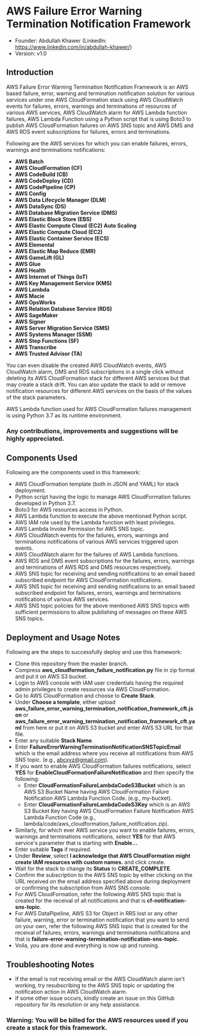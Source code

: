 # AWS Failure Error Warning Termination Notification Framework

-   Founder: Abdullah Khawer (LinkedIn: https://www.linkedin.com/in/abdullah-khawer/)
-   Version: v1.0

## Introduction

AWS Failure Error Warning Termination Notification Framework is an AWS based failure, error, warning and termination notification solution for various services under one AWS CloudFormation stack using AWS CloudWatch events for failures, errors, warnings and terminations of resources of various AWS services, AWS CloudWatch alarm for AWS Lambda function failures, AWS Lambda Function using a Python script that is using Boto3 to publish AWS CloudFormation failures on AWS SNS topic and AWS DMS and AWS RDS event subscriptions for failures, errors and terminations.

Following are the AWS services for which you can enable failures, errors, warnings and terminations notifications:
-   **AWS Batch**
-   **AWS CloudFormation (CF)**
-   **AWS CodeBuild (CB)**
-   **AWS CodeDeploy (CD)**
-   **AWS CodePipeline (CP)**
-   **AWS Config**
-   **AWS Data Lifecycle Manager (DLM)**
-   **AWS DataSync (DS)**
-   **AWS Database Migration Service (DMS)**
-   **AWS Elastic Block Store (EBS)**
-   **AWS Elastic Compute Cloud (EC2) Auto Scaling**
-   **AWS Elastic Compute Cloud (EC2)**
-   **AWS Elastic Container Service (ECS)**
-   **AWS Elemental**
-   **AWS Elastic Map Reduce (EMR)**
-   **AWS GameLift (GL)**
-   **AWS Glue**
-   **AWS Health**
-   **AWS Internet of Things (IoT)**
-   **AWS Key Management Service (KMS)**
-   **AWS Lambda**
-   **AWS Macie**
-   **AWS OpsWorks**
-   **AWS Relation Database Service (RDS)**
-   **AWS SageMaker**
-   **AWS Signer**
-   **AWS Server Migration Service (SMS)**
-   **AWS Systems Manager (SSM)**
-   **AWS Step Functions (SF)**
-   **AWS Transcribe**
-   **AWS Trusted Advisor (TA)**

You can even disable the created AWS CloudWatch events, AWS CloudWatch alarm, DMS and RDS subscriptions in a single click without deleting its AWS CloudFormation stack for different AWS services but that may create a stack drift. You can also update the stack to add or remove notification resources for different AWS services on the basis of the values of the stack parameters.

AWS Lambda function used for AWS CloudFormation failures management is using Python 3.7 as its runtime environment.

### Any contributions, improvements and suggestions will be highly appreciated.

## Components Used

Following are the components used in this framework:
-   AWS CloudFormation template (both in JSON and YAML) for stack deployment.
-   Python script having the logic to manage AWS CloudFormation failures developed in Python 3.7.
-   Boto3 for AWS resources access in Python.
-   AWS Lambda function to execute the above mentioned Python script.
-   AWS IAM role used by the Lambda function with least privileges.
-   AWS Lambda Invoke Permission for AWS SNS topic.
-   AWS CloudWatch events for the failures, errors, warnings and terminations notifications of various AWS services triggered upon events.
-   AWS CloudWatch alarm for the failures of AWS Lambda functions.
-   AWS RDS and DMS event subscriptions for the failures, errors, warnings and terminations of AWS RDS and DMS resources respectively.
-   AWS SNS topic for receiving and sending notifications to an email based subscribed endpoint for AWS CloudFormation notifications.
-   AWS SNS topic for receiving and sending notifications to an email based subscribed endpoint for failures, errors, warnings and terminations notifications of various AWS services.
-   AWS SNS topic policies for the above mentioned AWS SNS topics with sufficient permissions to allow publishing of messages on these AWS SNS topics.

## Deployment and Usage Notes

Following are the steps to successfully deploy and use this framework:
-   Clone this repository from the master branch.
-   Compress **aws_cloudformation_failure_notification.py** file in zip format and put it on AWS S3 bucket.
-   Login to AWS console with IAM user credentials having the required admin privileges to create resources via AWS CloudFormation.
-   Go to AWS CloudFormation and choose to **Create Stack**.
-   Under **Choose a template**, either upload **aws_failure_error_warning_termination_notification_framework_cft.json** or **aws_failure_error_warning_termination_notification_framework_cft.yaml** from here or put it on AWS S3 bucket and enter AWS S3 URL for that file.
-   Enter any suitable **Stack Name**.
-   Enter **FailureErrorWarningTerminationNotificationSNSTopicEmail** which is the email address where you receive all notifications from AWS SNS topic. (e.g., abcxyz@gmail.com).
-   If you want to enable AWS CloudFormation failures notifications, select **YES** for **EnableCloudFormationFailureNotification** and then specify the following:
    -   Enter **CloudFormationFailureLambdaCodeS3Bucket** which is an AWS S3 Bucket Name having AWS CloudFormation Failure Notification AWS Lambda Function Code. (e.g., my-bucket).
    -   Enter **CloudFormationFailureLambdaCodeS3Key** which is an AWS S3 Bucket Key having AWS CloudFormation Failure Notification AWS Lambda Function Code (e.g., lambda/code/aws_cloudformation_failure_notification.zip).
-   Similarly, for which ever AWS service you want to enable failures, errors, warnings and terminations notifications, select **YES** for that AWS service's parameter that is starting with **Enable...**
-   Enter suitable **Tags** if required.
-   Under **Review**, select **I acknowledge that AWS CloudFormation might create IAM resources with custom names.** and click create.
-   Wait for the stack to change its **Status** to **CREATE_COMPLETE**.
-   Confirm the subscription to the AWS SNS topic by either clicking on the URL received on the email address specified above during deployment or confirming the subscription from AWS SNS console.
-   For AWS CloudFormation, refer the following AWS SNS topic that is created for the receival of all notifications and that is **cf-notification-sns-topic**.
-   For AWS DataPipeline, AWS S3 for Object in RRS lost or any other failure, warning, error or termination notification that you want to send on your own, refer the following AWS SNS topic that is created for the receival of failures, errors, warnings and terminations notifications and that is **failure-error-warning-termination-notification-sns-topic**.
-   Voila, you are done and everything is now up and running.

## Troubleshooting Notes

-   If the email is not receiving email or the AWS CloudWatch alarm isn't working, try resubscribing to the AWS SNS topic or updating the notification action in AWS CloudWatch alarm.
-   If some other issue occurs, kindly create an issue on this GitHub repository for its resolution or any help assistance.

### Warning: You will be billed for the AWS resources used if you create a stack for this framework.
